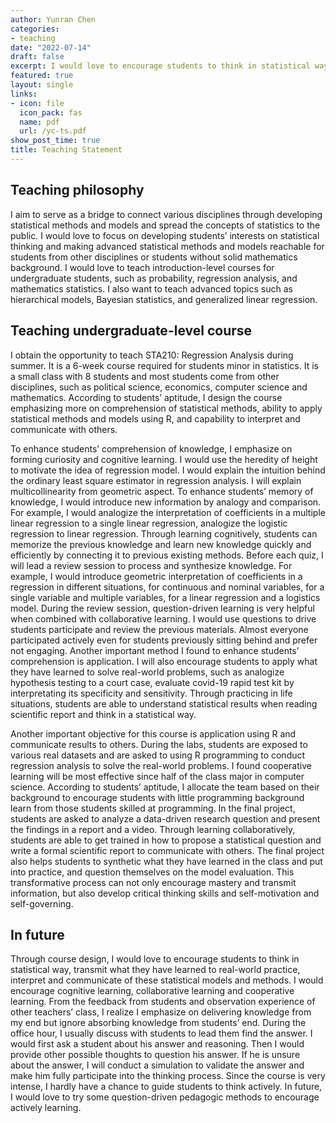 ```yaml
---
author: Yunran Chen
categories:
- teaching
date: "2022-07-14"
draft: false
excerpt: I would love to encourage students to think in statistical way, transmit what they have learned to real-world practice, interpret and communicate of these statistical models and methods. I would encourage cognitive learning, collaborative learning and cooperative learning.
featured: true
layout: single
links:
- icon: file
  icon_pack: fas
  name: pdf
  url: /yc-ts.pdf
show_post_time: true
title: Teaching Statement
---
```


## Teaching philosophy

I aim to serve as a bridge to connect various disciplines through developing statistical methods and models and spread the concepts of statistics to the public. I would love to focus on developing students’ interests on statistical thinking and making advanced statistical methods and models reachable for students from other disciplines or students without solid mathematics background. I would love to teach introduction-level courses for undergraduate students, such as probability, regression analysis, and mathematics statistics. I also want to teach advanced topics such as hierarchical models, Bayesian statistics, and generalized linear regression. 

## Teaching undergraduate-level course

I obtain the opportunity to teach STA210: Regression Analysis during summer. It is a 6-week course required for students minor in statistics. It is a small class with 8 students and most students come from other disciplines, such as political science, economics, computer science and mathematics. According to students’ aptitude, I design the course emphasizing more on comprehension of statistical methods, ability to apply statistical methods and models using R, and capability to interpret and communicate with others. 

To enhance students’ comprehension of knowledge, I emphasize on forming curiosity and cognitive learning. I would use the heredity of height to motivate the idea of regression model. I would explain the intuition behind the ordinary least square estimator in regression analysis. I will explain multicollinearity from geometric aspect. To enhance students’ memory of knowledge, I would introduce new information by analogy and comparison. For example, I would analogize the interpretation of coefficients in a multiple linear regression to a single linear regression, analogize the logistic regression to linear regression. Through learning cognitively, students can memorize the previous knowledge and learn new knowledge quickly and efficiently by connecting it to previous existing methods. Before each quiz, I will lead a review session to process and synthesize knowledge. For example, I would introduce geometric interpretation of coefficients in a regression in different situations, for continuous and nominal variables, for a single variable and multiple variables, for a linear regression and a logistics model. During the review session, question-driven learning is very helpful when combined with collaborative learning. I would use questions to drive students participate and review the previous materials. Almost everyone participated actively even for students previously sitting behind and prefer not engaging. Another important method I found to enhance students’ comprehension is application. I will also encourage students to apply what they have learned to solve real-world problems, such as analogize hypothesis testing to a court case, evaluate covid-19 rapid test kit by interpretating its specificity and sensitivity. Through practicing in life situations, students are able to understand statistical results when reading scientific report and think in a statistical way. 

Another important objective for this course is application using R and communicate results to others. During the labs, students are exposed to various real datasets and are asked to using R programming to conduct regression analysis to solve the real-world problems. I found cooperative learning will be most effective since half of the class major in computer science. According to students’ aptitude, I allocate the team based on their background to encourage students with little programming background learn from those students skilled at programming. In the final project, students are asked to analyze a data-driven research question and present the findings in a report and a video. Through learning collaboratively, students are able to get trained in how to propose a statistical question and write a formal scientific report to communicate with others. The final project also helps students to synthetic what they have learned in the class and put into practice, and question themselves on the model evaluation. This transformative process can not only encourage mastery and transmit information, but also develop critical thinking skills and self-motivation and self-governing.

## In future 

Through course design, I would love to encourage students to think in statistical way, transmit what they have learned to real-world practice, interpret and communicate of these statistical models and methods. I would encourage cognitive learning, collaborative learning and cooperative learning. From the feedback from students and observation experience of other teachers’ class, I realize I emphasize on delivering knowledge from my end but ignore absorbing knowledge from students’ end. During the office hour, I usually discuss with students to lead them find the answer. I would first ask a student about his answer and reasoning. Then I would provide other possible thoughts to question his answer. If he is unsure about the answer, I will conduct a simulation to validate the answer and make him fully participate into the thinking process. Since the course is very intense, I hardly have a chance to guide students to think actively. In future, I would love to try some question-driven pedagogic methods to encourage actively learning.


